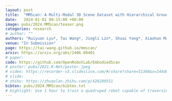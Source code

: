 ```yaml
---
layout: post
title:  "MMScan: A Multi-Modal 3D Scene Dataset with Hierarchical Grounded Language Annotations"
date:   2024-01-01 00:15:00 +00:00
image: pubs/2024.MMScan/teaser.png
categories: research
# author: ""
authors: "Ruiyuan Lyu*, Tai Wang*, Jingli Lin*, Shuai Yang*, Xiaohan Mao, Yilun Chen, Runsen Xu, Haifeng Huang, Chenming Zhu, Dahua Lin, <strong>Jiangmiao Pang</strong><sup>&dagger;</sup>"
venue: "In Submission"
page: https://tai-wang.github.io/mmscan/
arxiv: https://arxiv.org/abs/2406.09401
# paper: 
code: https://github.com/OpenRobotLab/EmbodiedScan
# poster: pubs/2021.K-Net/poster.jpeg
# video: https://recorder-v3.slideslive.com/#/share?share=51360&s=244d89a2-1418-4fd5-89fe-dc9616fc6efd
# slide:
# zhihu: https://zhuanlan.zhihu.com/p/428280551
bibtex: pubs/2024.MMScan/bibtex.txt
# Highlight: Use 1 hour to train a quadruped robot capable of traversing any terrain under any disturbances in the open world.
---
```

